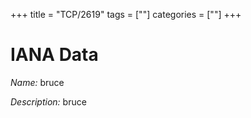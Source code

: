 +++
title = "TCP/2619"
tags = [""]
categories = [""]
+++

# IANA Data

_Name:_ bruce

_Description:_ bruce

